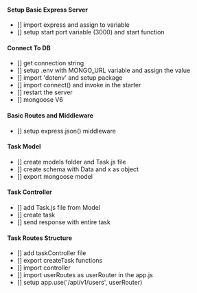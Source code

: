 #### Setup Basic Express Server

- [] import express and assign to variable
- [] setup start port variable (3000) and start function

#### Connect To DB

- [] get connection string
- [] setup .env with MONGO_URL variable and assign the value
- [] import 'dotenv' and setup package
- [] import connect() and invoke in the starter
- [] restart the server
- [] mongoose V6 

#### Basic Routes and Middleware

- [] setup express.json() middleware

#### Task Model

- [] create models folder and Task.js file
- [] create schema with Data and x as object
- [] export mongoose model

#### Task Controller

- [] add Task.js file from Model
- [] create task
- [] send response with entire task 

#### Task Routes Structure

- [] add taskController file
- [] export createTask functions
- [] import controller
- [] import userRoutes as userRouter in the app.js
- [] setup app.use('/api/v1/users', userRouter)
